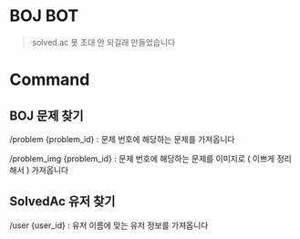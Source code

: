 # BOJ BOT

> solved.ac 봇 초대 안 되길래 만들었습니다

# Command

## BOJ 문제 찾기

/problem {problem_id}
: 문제 번호에 해당하는 문제를 가져옵니다

/problem_img {problem_id}
: 문제 번호에 해당하는 문제를 이미지로 ( 이쁘게 정리해서 ) 가져옵니다


## SolvedAc 유저 찾기

/user {user_id}
: 유저 이름에 맞는 유저 정보를 가져옵니다
